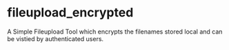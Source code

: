 # fileupload_encrypted
A Simple Fileupload Tool which encrypts the filenames stored local and can be vistied by authenticated users.
